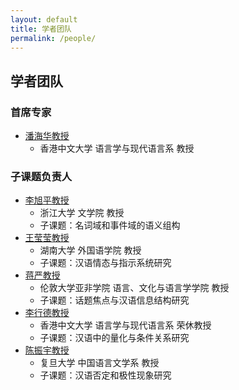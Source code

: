 ```yaml
---
layout: default
title: 学者团队
permalink: /people/
---
```


## 学者团队

### 首席专家
- [潘海华教授](http://ling.cuhk.edu.hk/p_pan.php)
  - 香港中文大学 语言学与现代语言系 教授

### 子课题负责人
- [李旭平教授](https://person.zju.edu.cn/xp)
  - 浙江大学 文学院 教授
  - 子课题：名词域和事件域的语义组构
- [王莹莹教授](https://grzy.hnu.edu.cn/site/index/wangyingying)
  - 湖南大学 外国语学院 教授
  - 子课题：汉语情态与指示系统研究
- [蒋严教授](https://www.soas.ac.uk/about/yan-jiang)
  - 伦敦大学亚非学院 语言、文化与语言学学院 教授
  - 子课题：话题焦点与汉语信息结构研究
- [李行德教授](http://ling.cuhk.edu.hk/p_thomas.php)
  - 香港中文大学 语言学与现代语言系 荣休教授
  - 子课题：汉语中的量化与条件关系研究
- [陈振宇教授](https://faculty.fudan.edu.cn/chenzhenyu/zh_CN/index.htm)
  - 复旦大学 中国语言文学系 教授
  - 子课题：汉语否定和极性现象研究
